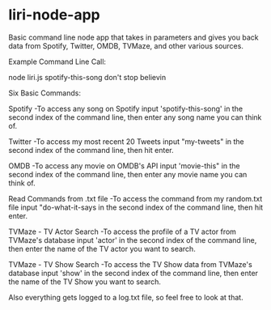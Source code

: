 # liri-node-app

Basic command line node app that takes in parameters and gives you back data from Spotify, Twitter, OMDB, TVMaze, and other various sources. 

Example Command Line Call: 

node liri.js spotify-this-song don't stop believin

Six Basic Commands: 

Spotify
-To access any song on Spotify input 'spotify-this-song' in the second index of the command line, then enter any song name you can think of.

Twitter
-To access my most recent 20 Tweets input "my-tweets" in the second index of the command line, then hit enter. 

OMDB
-To access any movie on OMDB's API input 'movie-this" in the second index of the command line, then enter any movie name you can think of. 

Read Commands from .txt file
-To access the command from my random.txt file input "do-what-it-says in the second index of the command line, then hit enter.

TVMaze - TV Actor Search
-To access the profile of a TV actor from TVMaze's database input 'actor' in the second index of the command line, then enter the name of the TV actor you want to search. 

TVMaze - TV Show Search
-To access the TV Show data from TVMaze's database input 'show' in the second index of the command line, then enter the name of the TV Show you want to search. 

Also everything gets logged to a log.txt file, so feel free to look at that. 






